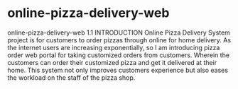 # online-pizza-delivery-web
online-pizza-delivery-web
1.1 INTRODUCTION
Online Pizza Delivery System project is for customers to order pizzas through
online for home delivery. As the internet users are increasing exponentially, so I am
introducing pizza order web portal for taking customized orders from customers.
Wherein the customers can order their customized pizza and get it delivered at their
home. This system not only improves customers experience but also eases the
workload on the staff of the pizza shop.





